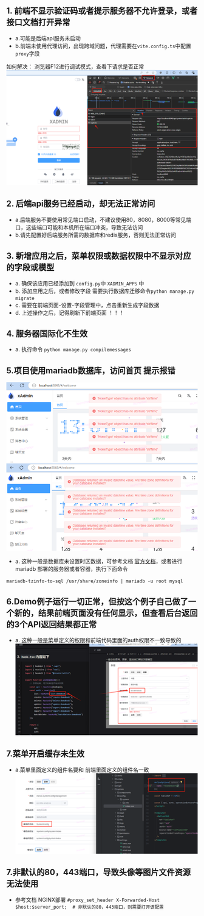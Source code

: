 ## 1. 前端不显示验证码或者提示服务器不允许登录，或者接口文档打开异常

- a.可能是后端api服务未启动
- b.前端未使用代理访问，出现跨域问题，代理需要在```vite.config.ts```中配置```proxy```字段

如何解决： 浏览器F12进行调试模式，查看下请求是否正常
![img.png](img.png)

## 2. 后端api服务已经启动，却无法正常访问

- a.后端服务不要使用常见端口启动，不建议使用80，8080，8000等常见端口，这些端口可能和本机所在端口冲突，导致无法访问
- b.请先配置好后端服务所需的数据库和redis服务，否则无法正常访问

## 3. 新增应用之后，菜单权限或数据权限中不显示对应的字段或模型

- a. 确保该应用已经添加到 ```config.py```中 ```XADMIN_APPS``` 中
- b. 添加应用之后，或者修改字段 需要执行数据库迁移命令```python manage.py migrate```
- c. 需要在前端页面-设置-字段管理中，点击重新生成字段数据
- d. 上述操作之后，记得刷新下前端页面 ！！！

## 4. 服务器国际化不生效
- a. 执行命令 ```python manage.py compilemessages```

## 5.项目使用mariadb数据库，访问首页 提示报错

![img_1.png](img_1.png)
![img_2.png](img_2.png)

- a. 这种一般是数据库未设置时区数据，可参考文档 [官方文档](https://mariadb.com/kb/en/mariadb-tzinfo-to-sql/)，或者进行
  mariadb 部署的服务器或者容器，执行下面命令

```shell
mariadb-tzinfo-to-sql /usr/share/zoneinfo | mariadb -u root mysql
```

## 6.Demo例子运行一切正常，但按这个例子自己做了一个新的，结果前端页面没有任何显示，但查看后台返回的3个API返回结果都正常

- a. 这种一般是菜单定义的权限和前端代码里面的auth权限不一致导致的
  ![7616e55dc512797055995cc091094e62.png](7616e55dc512797055995cc091094e62.png)

## 7.菜单开启缓存未生效

- a.菜单里面定义的组件名要和 前端里面定义的组件名一致
  ![07.png](07.png)

## 7.非默认的80，443端口，导致头像等图片文件资源无法使用
- 参考文档 NGINX部署 ```#proxy_set_header X-Forwarded-Host $host:$server_port;  # 非默认的80，443端口，则需要打开该配置```